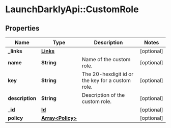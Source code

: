 # LaunchDarklyApi::CustomRole

## Properties
Name | Type | Description | Notes
------------ | ------------- | ------------- | -------------
**_links** | [**Links**](Links.md) |  | [optional] 
**name** | **String** | Name of the custom role. | [optional] 
**key** | **String** | The 20-hexdigit id or the key for a custom role. | [optional] 
**description** | **String** | Description of the custom role. | [optional] 
**_id** | [**Id**](Id.md) |  | [optional] 
**policy** | [**Array&lt;Policy&gt;**](Policy.md) |  | [optional] 


